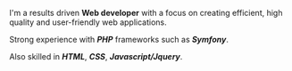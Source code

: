 I'm a results driven **Web developer** with a focus on creating efficient, high quality and user-friendly web applications. 

Strong experience with *__PHP__* frameworks such as *__Symfony__*. 

Also skilled in *__HTML__*, *__CSS__*, *__Javascript/Jquery__*.


<!--
**mormat/mormat** is a ✨ _special_ ✨ repository because its `README.md` (this file) appears on your GitHub profile.

Here are some ideas to get you started:

- 🔭 I’m currently working on ...
- 🌱 I’m currently learning ...
- 👯 I’m looking to collaborate on ...
- 🤔 I’m looking for help with ...
- 💬 Ask me about ...
- 📫 How to reach me: ...
- 😄 Pronouns: ...
- ⚡ Fun fact: ...
-->
